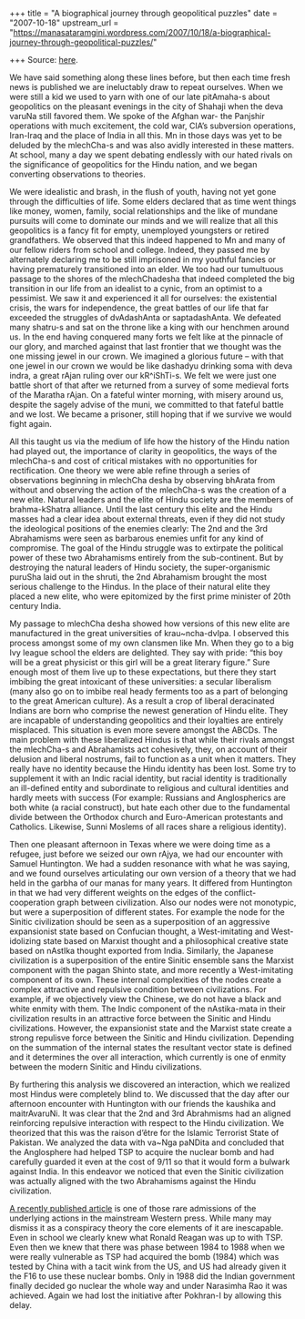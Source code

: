 +++
title = "A biographical journey through geopolitical puzzles"
date = "2007-10-18"
upstream_url = "https://manasataramgini.wordpress.com/2007/10/18/a-biographical-journey-through-geopolitical-puzzles/"

+++
Source: [here](https://manasataramgini.wordpress.com/2007/10/18/a-biographical-journey-through-geopolitical-puzzles/).

We have said something along these lines before, but then each time
fresh news is published we are ineluctably draw to repeat ourselves.
When we were still a kid we used to yarn with one of our late pitAmaha-s
about geopolitics on the pleasant evenings in the city of Shahaji when
the deva varuNa still favored them. We spoke of the Afghan war- the
Panjshir operations with much excitement, the cold war, CIA’s subversion
operations, Iran-Iraq and the place of India in all this. Mn in those
days was yet to be deluded by the mlechCha-s and was also avidly
interested in these matters. At school, many a day we spent debating
endlessly with our hated rivals on the significance of geopolitics for
the Hindu nation, and we began converting observations to theories.

We were idealistic and brash, in the flush of youth, having not yet gone
through the difficulties of life. Some elders declared that as time went
things like money, women, family, social relationships and the like of
mundane pursuits will come to dominate our minds and we will realize
that all this geopolitics is a fancy fit for empty, unemployed
youngsters or retired grandfathers. We observed that this indeed
happened to Mn and many of our fellow riders from school and college.
Indeed, they passed me by alternately declaring me to be still
imprisoned in my youthful fancies or having prematurely transitioned
into an elder. We too had our tumultuous passage to the shores of the
mlechChadesha that indeed completed the big transition in our life from
an idealist to a cynic, from an optimist to a pessimist. We saw it and
experienced it all for ourselves: the existential crisis, the wars for
independence, the great battles of our life that far exceeded the
struggles of dvAdashAnta or saptadashAnta. We defeated many shatru-s and
sat on the throne like a king with our henchmen around us. In the end
having conquered many forts we felt like at the pinnacle of our glory,
and marched against that last frontier that we thought was the one
missing jewel in our crown. We imagined a glorious future – with that
one jewel in our crown we would be like dashadyu drinking soma with deva
indra, a great rAjan ruling over our kR^iShTi-s. We felt we were just
one battle short of that after we returned from a survey of some
medieval forts of the Maratha rAjan. On a fateful winter morning, with
misery around us, despite the sagely advise of the muni, we committed to
that fateful battle and we lost. We became a prisoner, still hoping that
if we survive we would fight again.

All this taught us via the medium of life how the history of the Hindu
nation had played out, the importance of clarity in geopolitics, the
ways of the mlechCha-s and cost of critical mistakes with no
opportunities for rectification. One theory we were able refine through
a series of observations beginning in mlechCha desha by observing
bhArata from without and observing the action of the mlechCha-s was the
creation of a new elite. Natural leaders and the elite of Hindu society
are the members of brahma-kShatra alliance. Until the last century this
elite and the Hindu masses had a clear idea about external threats, even
if they did not study the ideological positions of the enemies clearly:
The 2nd and the 3rd Abrahamisms were seen as barbarous enemies unfit for
any kind of compromise. The goal of the Hindu struggle was to extirpate
the political power of these two Abrahamisms entirely from the
sub-continent. But by destroying the natural leaders of Hindu society,
the super-organismic puruSha laid out in the shruti, the 2nd Abrahamism
brought the most serious challenge to the Hindus. In the place of their
natural elite they placed a new elite, who were epitomized by the first
prime minister of 20th century India.

My passage to mlechCha desha showed how versions of this new elite are
manufactured in the great universities of krau\~ncha-dvIpa. I observed
this process amongst some of my own clansmen like Mn. When they go to a
big Ivy league school the elders are delighted. They say with pride:
“this boy will be a great physicist or this girl will be a great
literary figure.” Sure enough most of them live up to these
expectations, but there they start imbibing the great intoxicant of
these universities: a secular liberalism (many also go on to imbibe real
heady ferments too as a part of belonging to the great American
culture). As a result a crop of liberal deracinated Indians are born who
comprise the newest generation of Hindu elite. They are incapable of
understanding geopolitics and their loyalties are entirely misplaced.
This situation is even more severe amongst the ABCDs. The main problem
with these liberalized Hindus is that while their rivals amongst the
mlechCha-s and Abrahamists act cohesively, they, on account of their
delusion and liberal nostrums, fail to function as a unit when it
matters. They really have no identity because the Hindu identity has
been lost. Some try to supplement it with an Indic racial identity, but
racial identity is traditionally an ill-defined entity and subordinate
to religious and cultural identities and hardly meets with success (For
example: Russians and Anglospherics are both white (a racial construct),
but hate each other due to the fundamental divide between the Orthodox
church and Euro-American protestants and Catholics. Likewise, Sunni
Moslems of all races share a religious identity).

Then one pleasant afternoon in Texas where we were doing time as a
refugee, just before we seized our own rAjya, we had our encounter with
Samuel Huntington. We had a sudden resonance with what he was saying,
and we found ourselves articulating our own version of a theory that we
had held in the garbha of our manas for many years. It differed from
Huntington in that we had very different weights on the edges of the
conflict-cooperation graph between civilization. Also our nodes were not
monotypic, but were a superposition of different states. For example the
node for the Sinitic civilization should be seen as a superposition of
an aggressive expansionist state based on Confucian thought, a
West-imitating and West-idolizing state based on Marxist thought and a
philosophical creative state based on nAstIka thought exported from
India. Similarly, the Japanese civilization is a superposition of the
entire Sinitic ensemble sans the Marxist component with the pagan Shinto
state, and more recently a West-imitating component of its own. These
internal complexities of the nodes create a complex attractive and
repulsive condition between civilizations. For example, if we
objectively view the Chinese, we do not have a black and white enmity
with them. The Indic component of the nAstika-mata in their civilization
results in an attractive force between the Sinitic and Hindu
civilizations. However, the expansionist state and the Marxist state
create a strong repulisve force between the Sinitic and Hindu
civilization. Depending on the summation of the internal states the
resultant vector state is defined and it determines the over all
interaction, which currently is one of enmity between the modern Sinitic
and Hindu civilizations.

By furthering this analysis we discovered an interaction, which we
realized most Hindus were completely blind to. We discussed that the day
after our afternoon encounter with Huntington with our friends the
kaushika and maitrAvaruNi. It was clear that the 2nd and 3rd Abrahmisms
had an aligned reinforcing repulsive interaction with respect to the
Hindu civilization. We theorized that this was the raison d’être for the
Islamic Terrorist State of Pakistan. We analyzed the data with va\~Nga
paNDita and concluded that the Anglosphere had helped TSP to acquire the
nuclear bomb and had carefully guarded it even at the cost of 9/11 so
that it would form a bulwark against India. In this endeavor we noticed
that even the Sinitic civilization was actually aligned with the two
Abrahamisms against the Hindu civilization.

[A recently published
article](http://www.guardian.co.uk/pakistan/Story/0,,2188777,00.html) is
one of those rare admissions of the underlying actions in the mainstream
Western press. While many may dismiss it as a conspiracy theory the core
elements of it are inescapable. Even in school we clearly knew what
Ronald Reagan was up to with TSP. Even then we knew that there was phase
between 1984 to 1988 when we were really vulnerable as TSP had acquired
the bomb (1984) which was tested by China with a tacit wink from the US,
and US had already given it the F16 to use these nuclear bombs. Only in
1988 did the Indian government finally decided go nuclear the whole way
and under Narasimha Rao it was achieved. Again we had lost the
initiative after Pokhran-I by allowing this delay.

